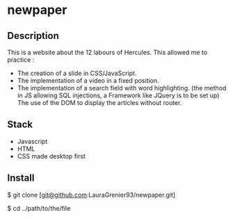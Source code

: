 # newpaper

## Description

This is a website about the 12 labours of Hercules.
This allowed me to practice :

- The creation of a slide in CSS/JavaScript.
- The implementation of a video in a fixed position.
- The implementation of a search field with word highlighting.
(the method in JS allowing SQL injections, a Framework like JQuery is to be set up)
The use of the DOM to display the articles without router.

## Stack

- Javascript
- HTML
- CSS made desktop first

## Install

$ git clone [git@github.com:LauraGrenier93/newpaper.git]

$ cd ../path/to/the/file
